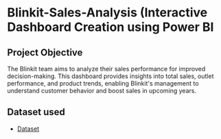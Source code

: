 # Blinkit-Sales-Analysis (Interactive Dashboard Creation using Power BI
## Project Objective
The Blinkit team aims to analyze their sales performance for improved decision-making. This dashboard provides insights into total sales, outlet performance, and product trends, enabling Blinkit's management to understand customer behavior and boost sales in upcoming years.

## Dataset used
- <a href="https://github.com/Tarunraj0899/Blinkit-Data-Analysis-Dashboard/blob/main/BlinkIT%20Grocery%20Data.xlsx">Dataset</a>
